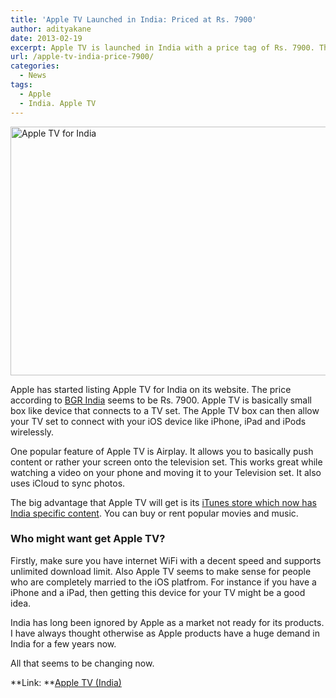 ```yaml
---
title: 'Apple TV Launched in India: Priced at Rs. 7900'
author: adityakane
date: 2013-02-19
excerpt: Apple TV is launched in India with a price tag of Rs. 7900. This will leverage the iTunes stores with India specific content launched back in December.
url: /apple-tv-india-price-7900/
categories:
  - News
tags:
  - Apple
  - India. Apple TV
---
```

[<img class="aligncenter size-full wp-image-71643" alt="Apple TV for India" src="http://cdn.devilsworkshop.org/files/2013/02/AppleTV_India.png" width="600" height="398" />][1]

Apple has started listing Apple TV for India on its website. The price according to <a href="http://www.bgr.in/news/apple-tv-launched-in-india-for-rs-7900/" onclick="_gaq.push(['_trackEvent', 'outbound-article', 'http://www.bgr.in/news/apple-tv-launched-in-india-for-rs-7900/', 'BGR India']);" >BGR India</a> seems to be Rs. 7900. Apple TV is basically small box like device that connects to a TV set. The Apple TV box can then allow your TV set to connect with your iOS device like iPhone, iPad and iPods wirelessly.

One popular feature of Apple TV is Airplay. It allows you to basically push content or rather your screen onto the television set. This works great while watching a video on your phone and moving it to your Television set. It also uses iCloud to sync photos.

The big advantage that Apple TV will get is its [iTunes store which now has India specific content][2]. You can buy or rent popular movies and music.

### Who might want get Apple TV?

Firstly, make sure you have internet WiFi with a decent speed and supports unlimited download limit. Also Apple TV seems to make sense for people who are completely married to the iOS platfrom. For instance if you have a iPhone and a iPad, then getting this device for your TV might be a good idea.

India has long been ignored by Apple as a market not ready for its products. I have always thought otherwise as Apple products have a huge demand in India for a few years now.

All that seems to be changing now.

**Link: **<a href="http://www.apple.com/in/appletv/" onclick="_gaq.push(['_trackEvent', 'outbound-article', 'http://www.apple.com/in/appletv/', 'Apple TV (India)']);" >Apple TV (India)</a>

 [1]: http://cdn.devilsworkshop.org/files/2013/02/AppleTV_India.png
 [2]: http://devilsworkshop.org/news/apple-itunes-store-india/69016/ "Apple launches iTunes Store in India"
